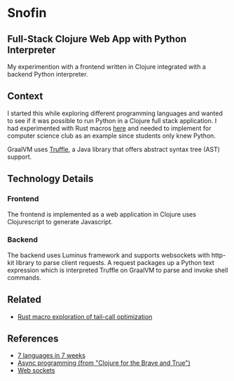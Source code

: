# Snofin

## Full-Stack Clojure Web App with Python Interpreter

My experimention with a frontend written in Clojure integrated with a backend Python interpreter.

## Context
I started this while exploring different programming languages and wanted to see if it was possible to run Python in a Clojure full stack application.  I had experimented with Rust macros [here](https://github.com/LukeAlbarracin/recursion-rust) and needed to implement for computer science club as an example since students only knew Python.

GraalVM uses [Truffle](https://www.graalvm.org/reference-manual/java-on-truffle/), a Java library that offers abstract syntax tree (AST) support.

## Technology Details

### Frontend
The frontend is implemented as a web application in Clojure uses Clojurescript to generate Javascript.

### Backend
The backend uses Luminus framework and supports websockets with http-kit library to parse client requests.  A request packages up a Python text expression which is interpreted Truffle on GraalVM to parse and invoke shell commands.

## Related
- [Rust macro exploration of tail-call optimization](https://github.com/LukeAlbarracin/recursion-rust)

## References
- [7 languages in 7 weeks](https://pragprog.com/titles/btlang/seven-languages-in-seven-weeks/)
- [Async programming (from "Clojure for the Brave and True")](https://www.braveclojure.com/core-async/)
- [Web sockets](https://luminusweb.com/docs/websockets.html)
